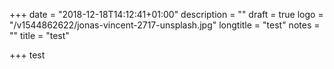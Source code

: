 +++
date = "2018-12-18T14:12:41+01:00"
description = ""
draft = true
logo = "/v1544862622/jonas-vincent-2717-unsplash.jpg"
longtitle = "test"
notes = ""
title = "test"

+++
test